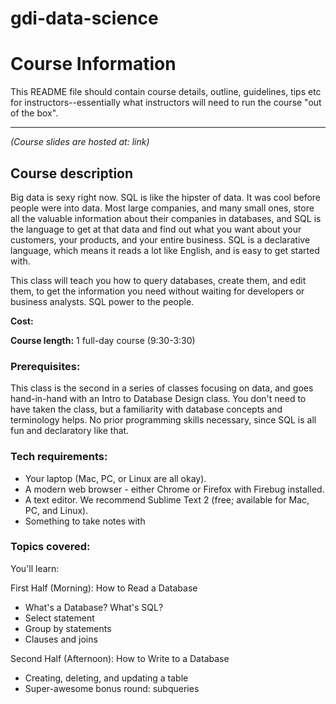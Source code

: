 # gdi-data-science

# Course Information

This README file should contain course details, outline, guidelines, tips etc for instructors--essentially what instructors will need to run the course "out of the box".

<hr>

_(Course slides are hosted at: link)_
## Course description

Big data is sexy right now. SQL is like the hipster of data. It was cool before people were into data. Most large companies, and many small ones, store all the valuable information about their companies in databases, and SQL is the language to get at that data and find out what you want about your customers, your products, and your entire business. SQL is a declarative language, which means it reads a lot like English, and is easy to get started with.

This class will teach you how to query databases, create them, and edit them, to get the information you need without waiting for developers or business analysts. SQL power to the people.

**Cost:**

**Course length:** 1 full-day course (9:30-3:30)

### Prerequisites:

This class is the second in a series of classes focusing on data, and goes hand-in-hand with an Intro to Database Design class. You don't need to have taken the class, but a familiarity with database concepts and terminology helps. No prior programming skills necessary, since SQL is all fun and declaratory like that.


### Tech requirements:

 - Your laptop (Mac, PC, or Linux are all okay).
 - A modern web browser - either Chrome or Firefox with Firebug installed.
 - A text editor. We recommend Sublime Text 2 (free; available for Mac, PC, and Linux).
 - Something to take notes with


### Topics covered:

You'll learn:

First Half (Morning):  How to Read a Database

  + What's a Database? What's SQL?
  + Select statement
  + Group by statements
  + Clauses and joins

Second Half (Afternoon): How to Write to a Database

  + Creating, deleting, and updating a table
  + Super-awesome bonus round: subqueries
